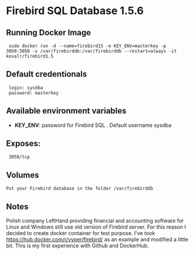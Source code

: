 # Firebird SQL Database 1.5.6

## Running Docker Image
     sudo docker run -d --name=firebird15 -e KEY_ENV=masterkey -p 3050:3050 -v /var/firebirddb:/var/firebirddb --restart=always -it kovalr/firebird1.5
     
     
## Default credentionals
     login: sysdba
     password: masterkey
     
##  Available environment variables
    

 - **KEY_ENV**: password for Firebird SQL . Default username sysdba

     
## Exposes:
     3050/tcp
     
## Volumes
    Put your Firebird database in the folder /var/firebirddb
     
## Notes
Polish company LeftHand providing financial and accounting software for Linux and Windows still use old version of Firebird server.    For this reason I decided to create docker container for test purpose. I've took https://hub.docker.com/r/vyper/firebird/ as an example and modified a little bit.
This is my first experience with Github and DockerHub.  

